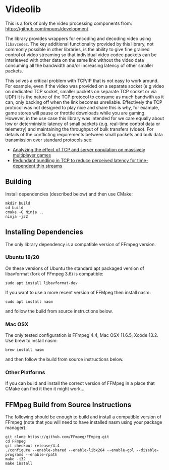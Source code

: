# Videolib

This is a fork of only the video processing components from: https://github.com/mpups/development.

The library provides wrappers for encoding and decoding video using `libavcodec`. The key additional
functionality provided by this library, not commonly possible in other libraries, is the ability to give
fine grained control of video streaming so that individual video codec packets can be interleaved with
other data on the same link without the video data consuming all the bandwidth and/or increasing latency
of other smaller packets.

This solves a critical problem with TCP/IP that is not easy to work around. For example, even if the video
was provided on a separate socket (e.g video on dedicated TCP socket, smaller packets on separate TCP socket
or via UDP) it is the nature of the TCP protocol to consume as much bandwith as it can, only backing off when
the link becomes unreliable. Effectively the TCP protocol was not designed to play nice and share this is why,
for example, game stores will pause or throttle downloads while you are gaming. However, in the use case this
library was intended for we care equally about low or deterministic latency of small packets (e.g. real-time
control data or telemetry) and maintaining the throughput of bulk transfers (video). For details of the
conflicting requirements between small packets and bulk data transmission over standard protocols see:
- [Analyzing the effect of TCP and server population on massively multiplayer games](https://dl.acm.org/doi/abs/10.1155/2014/602403)
- [Redundant bundling in TCP to reduce perceived latency for time-dependent thin streams](https://ieeexplore.ieee.org/abstract/document/4489685)

## Building

Install dependencies (described below) and then use CMake:

```
mkdir build
cd build
cmake -G Ninja ..
ninja -j32
```

## Installing Dependencies

The only library dependency is a compatible version of FFmpeg version.

### Ubuntu 18/20

On these versions of Ubuntu the standard apt packaged version of libavformat (fork of FFmpeg 3.6) is compatible:

```
sudo apt install libavformat-dev
```

If you want to use a more recent version of FFMpeg then install nasm:

```
sudo apt install nasm
```
and follow the build from source instructions below.


### Mac OSX

The only tested configuration is FFmpeg 4.4, Mac OSX 11.6.5, Xcode 13.2. Use brew to install nasm:

```
brew install nasm
```

and then follow the build from source instructions below.


### Other Platforms

If you can build and install the correct version of FFMpeg in a place that CMake can find it then it might work...


## FFMpeg Build from Source Instructions

The following should be enough to build and install a compatible version of FFmpeg (note that you will need to have installed nasm using your package manager):

```
git clone https://github.com/FFmpeg/FFmpeg.git
cd FFmpeg
git checkout release/4.4
./configure --enable-shared --enable-libx264 --enable-gpl --disable-programs --enable-rpath
make -j32
make install
```
